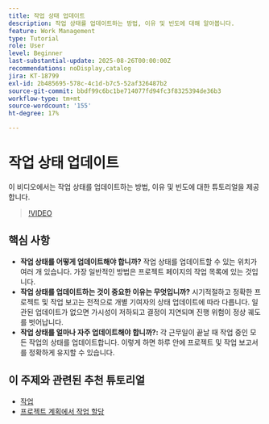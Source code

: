 ```yaml
---
title: 작업 상태 업데이트
description: 작업 상태를 업데이트하는 방법, 이유 및 빈도에 대해 알아봅니다.
feature: Work Management
type: Tutorial
role: User
level: Beginner
last-substantial-update: 2025-08-26T00:00:00Z
recommendations: noDisplay,catalog
jira: KT-18799
exl-id: 2b485695-578c-4c1d-b7c5-52af326487b2
source-git-commit: bbdf99c6bc1be714077fd94fc3f8325394de36b3
workflow-type: tm+mt
source-wordcount: '155'
ht-degree: 17%

---
```


# 작업 상태 업데이트

이 비디오에서는 작업 상태를 업데이트하는 방법, 이유 및 빈도에 대한 튜토리얼을 제공합니다.

>[!VIDEO](https://video.tv.adobe.com/v/3471167/?quality=12&learn=on&enablevpops=1)

## 핵심 사항

* **작업 상태를 어떻게 업데이트해야 합니까?** 작업 상태를 업데이트할 수 있는 위치가 여러 개 있습니다. 가장 일반적인 방법은 프로젝트 페이지의 작업 목록에 있는 것입니다.
* **작업 상태를 업데이트하는 것이 중요한 이유는 무엇입니까?** 시기적절하고 정확한 프로젝트 및 작업 보고는 전적으로 개별 기여자의 상태 업데이트에 따라 다릅니다. 일관된 업데이트가 없으면 가시성이 저하되고 결정이 지연되며 진행 위험이 정상 궤도를 벗어납니다.
* **작업 상태를 얼마나 자주 업데이트해야 합니까?:** 각 근무일이 끝날 때 작업 중인 모든 작업의 상태를 업데이트합니다. 이렇게 하면 하루 안에 프로젝트 및 작업 보고서를 정확하게 유지할 수 있습니다.


## 이 주제와 관련된 추천 튜토리얼

* [작업](/help/manage-work/tasks/work-with-tasks.md)
* [프로젝트 계획에서 작업 할당](/help/manage-work/tasks/assign-tasks-from-the-project-plan.md)
